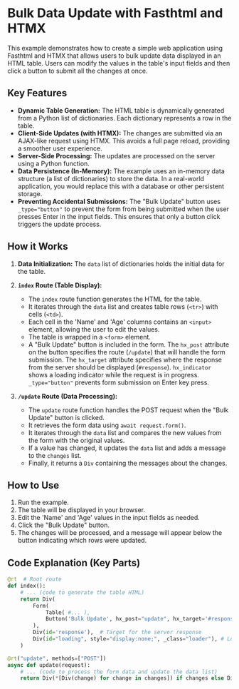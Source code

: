 # Bulk Data Update with Fasthtml and HTMX

This example demonstrates how to create a simple web application using Fasthtml and HTMX that allows users to bulk update data displayed in an HTML table.  Users can modify the values in the table's input fields and then click a button to submit all the changes at once.

## Key Features

* **Dynamic Table Generation:** The HTML table is dynamically generated from a Python list of dictionaries.  Each dictionary represents a row in the table.
* **Client-Side Updates (with HTMX):**  The changes are submitted via an AJAX-like request using HTMX.  This avoids a full page reload, providing a smoother user experience.
* **Server-Side Processing:** The updates are processed on the server using a Python function.
* **Data Persistence (In-Memory):** The example uses an in-memory data structure (a list of dictionaries) to store the data.  In a real-world application, you would replace this with a database or other persistent storage.
* **Preventing Accidental Submissions:**  The "Bulk Update" button uses `_type="button"` to prevent the form from being submitted when the user presses Enter in the input fields. This ensures that only a button click triggers the update process.

## How it Works

1. **Data Initialization:** The `data` list of dictionaries holds the initial data for the table.

2. **`index` Route (Table Display):**
   - The `index` route function generates the HTML for the table.
   - It iterates through the `data` list and creates table rows (`<tr>`) with cells (`<td>`).
   - Each cell in the 'Name' and 'Age' columns contains an `<input>` element, allowing the user to edit the values.
   - The table is wrapped in a `<form>` element.
   - A "Bulk Update" button is included in the form.  The `hx_post` attribute on the button specifies the route (`/update`) that will handle the form submission. The `hx_target` attribute specifies where the response from the server should be displayed (`#response`).  `hx_indicator` shows a loading indicator while the request is in progress. `_type="button"` prevents form submission on Enter key press.

3. **`/update` Route (Data Processing):**
   - The `update` route function handles the POST request when the "Bulk Update" button is clicked.
   - It retrieves the form data using `await request.form()`.
   - It iterates through the `data` list and compares the new values from the form with the original values.
   - If a value has changed, it updates the `data` list and adds a message to the `changes` list.
   - Finally, it returns a `Div` containing the messages about the changes.

## How to Use

1. Run the example.
2. The table will be displayed in your browser.
3. Edit the 'Name' and 'Age' values in the input fields as needed.
4. Click the "Bulk Update" button.
5. The changes will be processed, and a message will appear below the button indicating which rows were updated.

## Code Explanation (Key Parts)

```python
@rt  # Root route
def index():
    # ... (code to generate the table HTML)
    return Div(
        Form(
            Table( #... ),
            Button('Bulk Update', hx_post="update", hx_target='#response', hx_indicator="#loading", _type="button")
        ),
        Div(id='response'),  # Target for the server response
        Div(id="loading", style="display:none;", _class="loader"), # Loading indicator
    )

@rt("update", methods=["POST"])
async def update(request):
    # ... (code to process the form data and update the data list)
    return Div(*[Div(change) for change in changes]) if changes else Div("No changes detected")